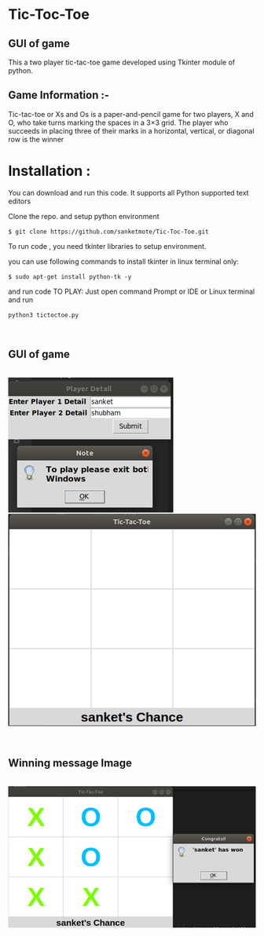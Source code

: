# Tic-Toc-Toe

## GUI of game

This a two player tic-tac-toe game developed using Tkinter module of python.

<h2>Game Information :-</h2> Tic-tac-toe or Xs and Os is a paper-and-pencil game for two players, X and O, who take turns marking the spaces in a 3×3 grid. The player who succeeds in placing three of their marks in a horizontal, vertical, or diagonal row is the winner
<br>

# Installation :

You can download and run this code. It supports all Python supported text editors

Clone the repo. and setup python environment

```
$ git clone https://github.com/sanketmote/Tic-Toc-Toe.git
```

To run code , you need tkinter libraries to setup environment.

you can use following commands to install tkinter in linux terminal only:

```
$ sudo apt-get install python-tk -y
```
and run code
TO PLAY: Just open command Prompt or IDE or Linux terminal and run

```
python3 tictoctoe.py

```


<br>
<p>
    <h2>GUI of game</h2><br>
    <img src="Images/Tic1.png" alt="tictoctoe image" title="tictoctoe"><br>
    <img src="Images/Tic2.png" alt="tictoctoe image" title="tictoctoe">
</p>
<br>
<p>
    <h2>Winning message Image</h2><br>
    <img src="Images/Tic4.png" alt="tictoctoe image" title="tictoctoe">
</p>